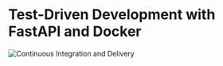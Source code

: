 # Test-Driven Development with FastAPI and Docker

![Continuous Integration and Delivery](https://github.com/akaori/fastapi-tdd-docker/workflows/Continuous%20Integration%20and%20Delivery/badge.svg?branch=master)